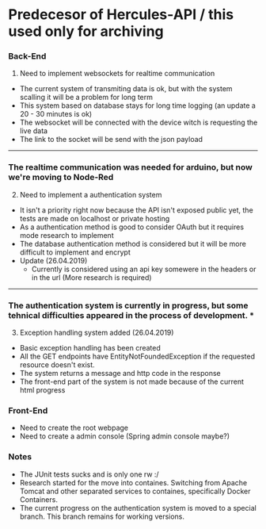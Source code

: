 # Predecesor of Hercules-API / this used only for archiving

### Back-End
    
1. Need to implement websockets for realtime communication
  - The current system of transmiting data is ok, but with the system scalling it will be a problem for long term
  - This system based on database stays for long time logging (an update a 20 - 30 minutes is ok)
  - The websocket will be connected with the device witch is requesting the live data
  - The link to the socket will be send with the json payload 
 --------------------------------------------------------------------------------------------------------------------
### The realtime communication was needed for arduino, but now we're moving to Node-Red
    
2. Need to implement a authentication system
  - It isn't a priority right now because the API isn't exposed public yet, the tests are made on localhost or private hosting
  - As a authentication method is good to consider OAuth but it requires mode research to implement
  - The database authentication method is considered but it will be more difficult to implement and encrypt
  - Update (26.04.2019)
    - Currently is considered using an api key somewere in the headers or in the url (More research is required)
--------------------------------------------------------------------------------------------------------------------
### The authentication system is currently in progress, but some tehnical difficulties appeared in the process of development. *

3. Exception handling system added (26.04.2019)
  - Basic exception handling has been created
  - All the GET endpoints have EntityNotFoundedException if the requested resource doesn't exist.
  - The system returns a message and http code in the response
  - The front-end part of the system is not made because of the current html progress


### Front-End 

- Need to create the root webpage
- Need to create a admin console (Spring admin console maybe?) 

### Notes
- The JUnit tests sucks and is only one rw :/
- Research started for the move into containes. Switching from Apache Tomcat and other separated services to containes, specifically Docker Containers.
- The current progress on the authentication system is moved to a special branch. This branch remains for working versions.

